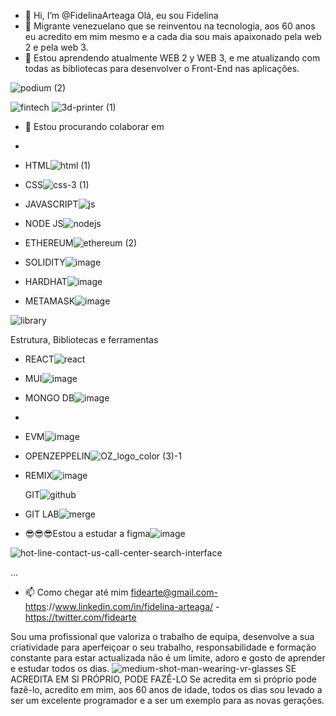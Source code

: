- 👋 Hi, I’m @FidelinaArteaga Olá, eu sou Fidelina
- 👀 Migrante venezuelano que se reinventou na tecnologia, aos 60 anos eu acredito em mim mesmo e a cada dia sou mais apaixonado pela web 2 e pela web 3.
- 🌱  Estou aprendendo atualmente WEB 2 y WEB 3, e me atualizando com todas as bibliotecas para desenvolver o Front-End nas aplicações.

![podium (2)](https://user-images.githubusercontent.com/91993006/198747932-83da5a2a-8ada-4b87-9207-13d933034dd5.png)

![fintech](https://user-images.githubusercontent.com/91993006/198748167-01900e4c-8884-4721-b9a7-41d54c05f731.png)
![3d-printer (1)](https://user-images.githubusercontent.com/91993006/198747764-82dad6af-e80f-441d-a41a-7ed435b17f98.png)



- 💞️  Estou procurando colaborar em 
-  
- HTML![html (1)](https://user-images.githubusercontent.com/91993006/198746333-e0b83a71-582c-4a2e-82e1-5497faccc996.png)


- CSS![css-3 (1)](https://user-images.githubusercontent.com/91993006/198746470-95a7d02d-af53-41f2-a001-d4e3a1751680.png)

- JAVASCRIPT![js](https://user-images.githubusercontent.com/91993006/198748274-07f23524-db8a-42fc-8e29-787399e2c2b3.png)

- NODE JS![nodejs](https://user-images.githubusercontent.com/91993006/198748526-5c09abca-057e-4186-ab2e-7a917433b71a.png)


- ETHEREUM![ethereum (2)](https://user-images.githubusercontent.com/91993006/198748662-24cb28a3-4ee5-4f24-8187-5a5d31a03cfb.png)

- SOLIDITY![image](https://user-images.githubusercontent.com/91993006/198748816-ab76acb7-9d01-4782-b9f2-4c770c850310.png)

- HARDHAT![image](https://user-images.githubusercontent.com/91993006/198749067-96f8c609-ddde-4ac4-a8f6-2827e1d1df7b.png)

- METAMASK![image](https://user-images.githubusercontent.com/91993006/198749342-5b6221a0-a1f8-4295-b8cf-da04f345117f.png)


![library](https://user-images.githubusercontent.com/91993006/198749435-de76f68b-998d-4145-bdee-96a64da266be.png)

Estrutura, Bibliotecas e ferramentas
- REACT![react](https://user-images.githubusercontent.com/91993006/198749575-fde6b922-9229-4683-86d1-b45eee27d63b.png)

- MUI![image](https://user-images.githubusercontent.com/91993006/198749907-8004dd12-b2d7-488b-ba2b-029a2d4bd472.png)

- MONGO DB![image](https://user-images.githubusercontent.com/91993006/198750027-61e6d4e1-e579-4d75-af0f-67be0863a5b9.png)

-
- EVM![image](https://user-images.githubusercontent.com/91993006/198750431-20aed625-f1be-4ba2-9c5f-4bf0cffb6a02.png)

- OPENZEPPELIN![OZ_logo_color (3)-1](https://user-images.githubusercontent.com/91993006/198750356-f3591782-e700-4094-baa2-b6c79094e646.png)
- REMIX![image](https://user-images.githubusercontent.com/91993006/198750566-c74e6a53-614e-4dbb-8523-402cc250c4eb.png)

  GIT![github](https://user-images.githubusercontent.com/91993006/198750745-7eb165f1-f8e4-415c-bb64-83df7a6c4ec9.png)

- GIT LAB![merge](https://user-images.githubusercontent.com/91993006/198750892-219bc185-cc0a-4906-9942-8b3cedaa9824.png)

- 😎😎😎Estou a estudar a figma![image](https://user-images.githubusercontent.com/91993006/198750261-fb85b919-64ad-4d4b-929d-e8333d6141f4.png)


![hot-line-contact-us-call-center-search-interface](https://user-images.githubusercontent.com/91993006/198750995-61872df8-6431-4e3c-b030-b954a57eda6b.jpg)


...
- 📫 Como chegar até mim  fidearte@gmail.com-https://www.linkedin.com/in/fidelina-arteaga/ - https://twitter.com/fidearte

<!---
FidelinaArteaga/FidelinaArteaga is a ✨ special ✨ repository because its `README.md` (this file) appears on your GitHub profile.
You can click the Preview link to take a look at your changes.
--->
Sou uma profissional que valoriza o trabalho de equipa, desenvolve a sua criatividade para aperfeiçoar o seu trabalho, responsabilidade e formação constante para estar actualizada não é um limite, adoro e gosto de aprender e estudar todos os dias.
![medium-shot-man-wearing-vr-glasses](https://user-images.githubusercontent.com/91993006/198751406-ed81f2c8-5ef6-43e1-ba26-0bb22f9c26ab.jpg)
SE ACREDITA EM SI PRÓPRIO, PODE FAZÊ-LO
Se acredita em si próprio pode fazê-lo, acredito em mim, aos 60 anos de idade, todos os dias sou levado a ser um excelente programador e a ser um exemplo para as novas gerações.
